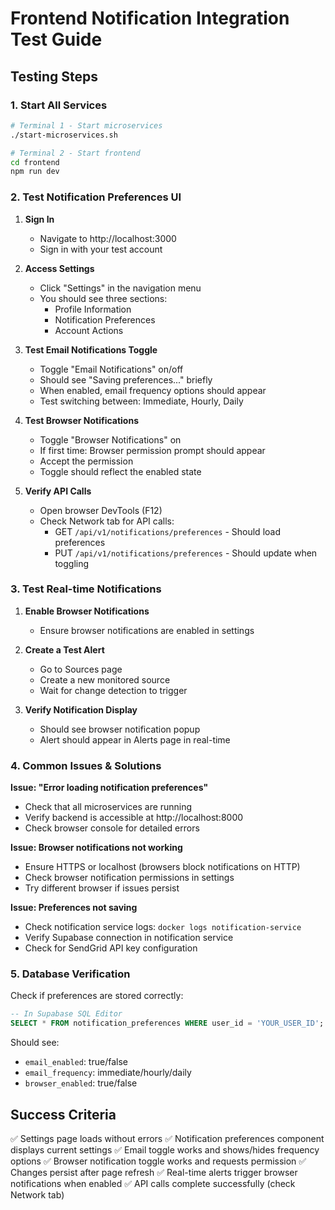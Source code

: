 # Frontend Notification Integration Test Guide

## Testing Steps

### 1. Start All Services
```bash
# Terminal 1 - Start microservices
./start-microservices.sh

# Terminal 2 - Start frontend
cd frontend
npm run dev
```

### 2. Test Notification Preferences UI

1. **Sign In**
   - Navigate to http://localhost:3000
   - Sign in with your test account

2. **Access Settings**
   - Click "Settings" in the navigation menu
   - You should see three sections:
     - Profile Information
     - Notification Preferences
     - Account Actions

3. **Test Email Notifications Toggle**
   - Toggle "Email Notifications" on/off
   - Should see "Saving preferences..." briefly
   - When enabled, email frequency options should appear
   - Test switching between: Immediate, Hourly, Daily

4. **Test Browser Notifications**
   - Toggle "Browser Notifications" on
   - If first time: Browser permission prompt should appear
   - Accept the permission
   - Toggle should reflect the enabled state

5. **Verify API Calls**
   - Open browser DevTools (F12)
   - Check Network tab for API calls:
     - GET `/api/v1/notifications/preferences` - Should load preferences
     - PUT `/api/v1/notifications/preferences` - Should update when toggling

### 3. Test Real-time Notifications

1. **Enable Browser Notifications**
   - Ensure browser notifications are enabled in settings

2. **Create a Test Alert**
   - Go to Sources page
   - Create a new monitored source
   - Wait for change detection to trigger

3. **Verify Notification Display**
   - Should see browser notification popup
   - Alert should appear in Alerts page in real-time

### 4. Common Issues & Solutions

**Issue: "Error loading notification preferences"**
- Check that all microservices are running
- Verify backend is accessible at http://localhost:8000
- Check browser console for detailed errors

**Issue: Browser notifications not working**
- Ensure HTTPS or localhost (browsers block notifications on HTTP)
- Check browser notification permissions in settings
- Try different browser if issues persist

**Issue: Preferences not saving**
- Check notification service logs: `docker logs notification-service`
- Verify Supabase connection in notification service
- Check for SendGrid API key configuration

### 5. Database Verification

Check if preferences are stored correctly:

```sql
-- In Supabase SQL Editor
SELECT * FROM notification_preferences WHERE user_id = 'YOUR_USER_ID';
```

Should see:
- `email_enabled`: true/false
- `email_frequency`: immediate/hourly/daily
- `browser_enabled`: true/false

## Success Criteria

✅ Settings page loads without errors
✅ Notification preferences component displays current settings
✅ Email toggle works and shows/hides frequency options
✅ Browser notification toggle works and requests permission
✅ Changes persist after page refresh
✅ Real-time alerts trigger browser notifications when enabled
✅ API calls complete successfully (check Network tab)